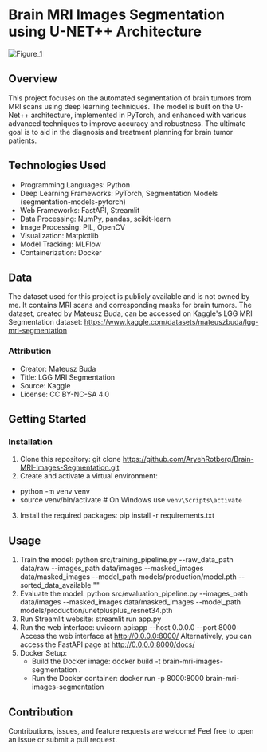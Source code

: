 # Brain MRI Images Segmentation using U-NET++ Architecture

![Figure_1](https://github.com/AryehRotberg/Brain-MRI-Images-Segmentation/assets/49247848/728459d3-f7c5-49d2-826d-39d2ec60cb31)

## Overview

This project focuses on the automated segmentation of brain tumors from MRI scans using deep learning techniques. The model is built on the U-Net++ architecture, implemented in PyTorch, and enhanced with various advanced techniques to improve accuracy and robustness. The ultimate goal is to aid in the diagnosis and treatment planning for brain tumor patients.

## Technologies Used

- Programming Languages: Python
- Deep Learning Frameworks: PyTorch, Segmentation Models (segmentation-models-pytorch)
- Web Frameworks: FastAPI, Streamlit
- Data Processing: NumPy, pandas, scikit-learn
- Image Processing: PIL, OpenCV
- Visualization: Matplotlib
- Model Tracking: MLFlow
- Containerization: Docker

## Data

The dataset used for this project is publicly available and is not owned by me. It contains MRI scans and corresponding masks for brain tumors. The dataset, created by Mateusz Buda, can be accessed on Kaggle's LGG MRI Segmentation dataset:
https://www.kaggle.com/datasets/mateuszbuda/lgg-mri-segmentation

### Attribution

- Creator: Mateusz Buda
- Title: LGG MRI Segmentation
- Source: Kaggle
- License: CC BY-NC-SA 4.0

## Getting Started

### Installation

1. Clone this repository: git clone https://github.com/AryehRotberg/Brain-MRI-Images-Segmentation.git
2. Create and activate a virtual environment:
 - python -m venv venv
 - source venv/bin/activate  # On Windows use `venv\Scripts\activate`
3. Install the required packages: pip install -r requirements.txt

## Usage

1. Train the model: python src/training_pipeline.py --raw_data_path data/raw --images_path data/images --masked_images data/masked_images --model_path models/production/model.pth --sorted_data_available ""
2. Evaluate the model: python src/evaluation_pipeline.py --images_path data/images --masked_images data/masked_images --model_path models/production/unetplusplus_resnet34.pth
3. Run Streamlit website: streamlit run app.py
4. Run the web interface: uvicorn api:app --host 0.0.0.0 --port 8000
   Access the web interface at http://0.0.0.0:8000/
   Alternatively, you can access the FastAPI page at http://0.0.0.0:8000/docs/
5. Docker Setup:
   - Build the Docker image: docker build -t brain-mri-images-segmentation .
   - Run the Docker container: docker run -p 8000:8000 brain-mri-images-segmentation

## Contribution

Contributions, issues, and feature requests are welcome! Feel free to open an issue or submit a pull request.
